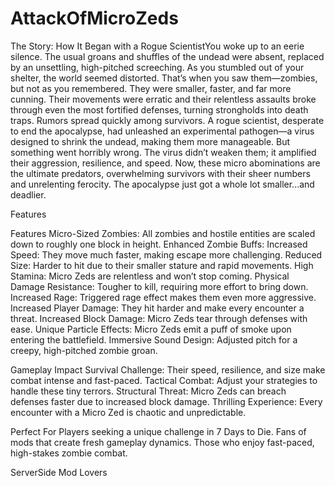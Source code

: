 # AttackOfMicroZeds

The Story: How It Began with a Rogue ScientistYou woke up to an eerie silence. The usual groans and shuffles of the undead were absent, replaced by an unsettling, high-pitched screeching. As you stumbled out of your shelter, the world seemed distorted. That’s when you saw them—zombies, but not as you remembered. They were smaller, faster, and far more cunning. Their movements were erratic and their relentless assaults broke through even the most fortified defenses, turning strongholds into death traps.
Rumors spread quickly among survivors. A rogue scientist, desperate to end the apocalypse, had unleashed an experimental pathogen—a virus designed to shrink the undead, making them more manageable. But something went horribly wrong. The virus didn’t weaken them; it amplified their aggression, resilience, and speed. Now, these micro abominations are the ultimate predators, overwhelming survivors with their sheer numbers and unrelenting ferocity. The apocalypse just got a whole lot smaller...and deadlier.

Features

Features
Micro-Sized Zombies:
All zombies and hostile entities are scaled down to roughly one block in height.
Enhanced Zombie Buffs:
Increased Speed: They move much faster, making escape more challenging.
Reduced Size: Harder to hit due to their smaller stature and rapid movements.
High Stamina: Micro Zeds are relentless and won’t stop coming.
Physical Damage Resistance: Tougher to kill, requiring more effort to bring down.
Increased Rage: Triggered rage effect makes them even more aggressive.
Increased Player Damage: They hit harder and make every encounter a threat.
Increased Block Damage: Micro Zeds tear through defenses with ease.
Unique Particle Effects:
Micro Zeds emit a puff of smoke upon entering the battlefield.
Immersive Sound Design:
Adjusted pitch for a creepy, high-pitched zombie groan.

Gameplay Impact
Survival Challenge: Their speed, resilience, and size make combat intense and fast-paced.
Tactical Combat: Adjust your strategies to handle these tiny terrors.
Structural Threat: Micro Zeds can breach defenses faster due to increased block damage.
Thrilling Experience: Every encounter with a Micro Zed is chaotic and unpredictable.


Perfect For
Players seeking a unique challenge in 7 Days to Die.
Fans of mods that create fresh gameplay dynamics.
Those who enjoy fast-paced, high-stakes zombie combat.

ServerSide Mod Lovers
